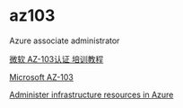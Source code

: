 # az103
Azure associate administrator 


[微软 AZ-103认证 培训教程](https://www.bilibili.com/video/av93265401)

[Microsoft AZ-103](https://docs.microsoft.com/en-us/learn/certifications/exams/az-103)

[Administer infrastructure resources in Azure](https://docs.microsoft.com/en-us/learn/paths/administer-infrastructure-resources-in-azure/)
